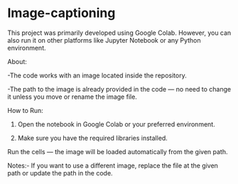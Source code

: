 # Image-captioning

This project was primarily developed using Google Colab.
However, you can also run it on other platforms like Jupyter Notebook or any Python environment.

About:

-The code works with an image located inside the repository.

-The path to the image is already provided in the code — no need to change it unless you move or rename the image file.

How to Run:

1) Open the notebook in Google Colab or your preferred environment.

2) Make sure you have the required libraries installed.

Run the cells — the image will be loaded automatically from the given path.

Notes:-
If you want to use a different image, replace the file at the given path or update the path in the code.
